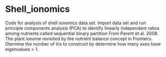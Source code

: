 # Shell_ionomics
Code for analysis of shell ionomics data set. Import data set and run principle components analysis (PCA) to identify linearly independent ratios among nutrients called sequential binary partition
From Parent et al. 2008. The plant ionome revisited by the nutrient balance concept in Fronteirs. 
Dtermine the number of ilrs to construct by determine how many axes have eigenvalues > 1. 
